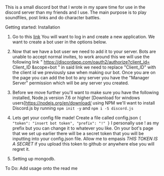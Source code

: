 This is a small discord bot that I wrote in my spare time for use in the discord server than my friends and I use. The main purpose is to play soundfiles, post links and do character battles. 


Getting started: Installation

1. Go to this [link](https://discordapp.com/developers/applications/me) You will want to log in and create a new application. We want to create a bot user in the options below.

2. Now that we have a bot user we need to add it to your server. Bots are unable to accept normal invites, to work around this we will use the following link " https://discordapp.com/oauth2/authorize?client_id= Client_ID &scope=bot " in said link we need to replace "Client_ID" with the client id we previously saw when making our bot. Once you are on the page you can add the bot to any server you have the "Manager Server" permission which will be any server you created.

3. Before we move further you'll want to make sure you have the following installed, Node.js version 7.6 or higher [Download for windows users]https://nodejs.org/en/download/ using NPM we'll want to install Discord.js by running `npm init -y` and `npm i -S discord.js`

4. Lets get your config file made! Create a file called config.json `{
  "token": "insert bot token",
  "prefix": "!"
}` I personally use ! as my prefix but you can change it to whatever you like. On your bot's page that we set up earlier there will be a secret token that you will be inputting into your config.json file. Allow me to empasis *THIS TOKEN IS A SECRET* if you upload this token to github or anywhere else you will regret it.

5. Setting up mongodb.



To Do: Add usage onto the read me
